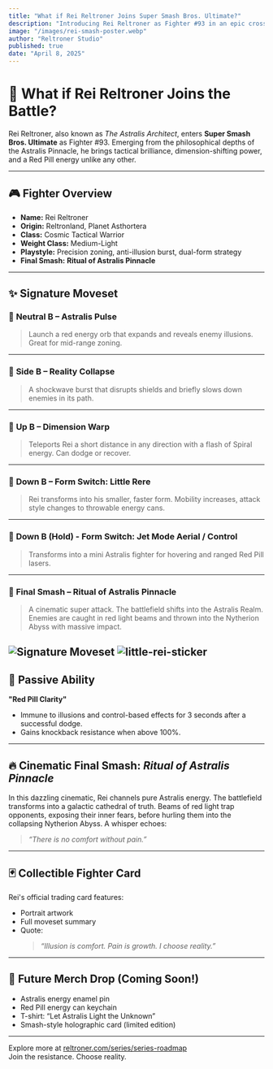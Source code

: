```yaml
---
title: "What if Rei Reltroner Joins Super Smash Bros. Ultimate?"
description: "Introducing Rei Reltroner as Fighter #93 in an epic crossover from the Astralis Pinnacle to Smash. Discover his moveset, Final Smash, and what makes him a truly unique fighter."
image: "/images/rei-smash-poster.webp"
author: "Reltroner Studio"
published: true
date: "April 8, 2025"
---
```


# 🧠 What if Rei Reltroner Joins the Battle?

Rei Reltroner, also known as *The Astralis Architect*, enters **Super Smash Bros. Ultimate** as Fighter #93. Emerging from the philosophical depths of the Astralis Pinnacle, he brings tactical brilliance, dimension-shifting power, and a Red Pill energy unlike any other.

---

## 🎮 Fighter Overview

- **Name:** Rei Reltroner  
- **Origin:** Reltronland, Planet Asthortera  
- **Class:** Cosmic Tactical Warrior  
- **Weight Class:** Medium-Light  
- **Playstyle:** Precision zoning, anti-illusion burst, dual-form strategy  
- **Final Smash:** **Ritual of Astralis Pinnacle**

---

## ✨ Signature Moveset

### 🔹 **Neutral B – Astralis Pulse**  
> Launch a red energy orb that expands and reveals enemy illusions. Great for mid-range zoning.

---

### 🔹 **Side B – Reality Collapse**  
> A shockwave burst that disrupts shields and briefly slows down enemies in its path.

---

### 🔹 **Up B – Dimension Warp**  
> Teleports Rei a short distance in any direction with a flash of Spiral energy. Can dodge or recover.

---

### 🔹 **Down B – Form Switch: Little Rere**  
> Rei transforms into his smaller, faster form. Mobility increases, attack style changes to throwable energy cans.

---

### 🔹 **Down B (Hold) - Form Switch: Jet Mode	Aerial / Control**	
> Transforms into a mini Astralis fighter for hovering and ranged Red Pill lasers.

---

### 🔹 **Final Smash – Ritual of Astralis Pinnacle**  
> A cinematic super attack. The battlefield shifts into the Astralis Realm. Enemies are caught in red light beams and thrown into the Nytherion Abyss with massive impact.

![Signature Moveset](/images/litlle-rere-jet.webp)
![little-rei-sticker](/images/little-rei-sticker.webp)
---

## 🌟 Passive Ability

**"Red Pill Clarity"**  
- Immune to illusions and control-based effects for 3 seconds after a successful dodge.  
- Gains knockback resistance when above 100%.

---

## 🔥 Cinematic Final Smash: *Ritual of Astralis Pinnacle*

In this dazzling cinematic, Rei channels pure Astralis energy. The battlefield transforms into a galactic cathedral of truth. Beams of red light trap opponents, exposing their inner fears, before hurling them into the collapsing Nytherion Abyss. A whisper echoes:

> *“There is no comfort without pain.”*

---

## 🃏 Collectible Fighter Card

Rei's official trading card features:
- Portrait artwork  
- Full moveset summary  
- Quote:  
  > _“Illusion is comfort. Pain is growth. I choose reality.”_

---

## 🧢 Future Merch Drop (Coming Soon!)

- Astralis energy enamel pin  
- Red Pill energy can keychain  
- T-shirt: “Let Astralis Light the Unknown”  
- Smash-style holographic card (limited edition)

---

Explore more at [reltroner.com/series/series-roadmap](https://www.reltroner.com/series/series-roadmap)  
Join the resistance. Choose reality.

